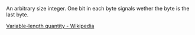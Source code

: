 An arbitrary size integer. One bit in each byte signals wether the byte is the last byte.

[Variable-length quantity - Wikipedia](https://en.wikipedia.org/wiki/Variable-length_quantity)